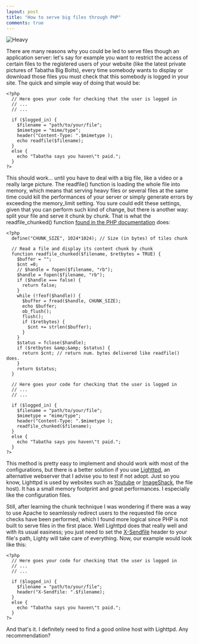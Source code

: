 ```yaml
---
layout: post
title: "How to serve big files through PHP"
comments: true
---
```


![Heavy](http://teddy.fr/files/heavy.png)

There are many reasons why you could be led to serve files though an application server: let's say for example you want to restrict the access of certain files to the registered users of your website (like the latest private pictures of Tabatha Big Bolts), every time somebody wants to display or download those files you must check that this somebody is logged in your site. The quick and simple way of doing that would be:

    <?php
      // Here goes your code for checking that the user is logged in
      // ...
      // ...
    
      if ($logged_in) {
        $filename = "path/to/your/file";
        $mimetype = "mime/type";
        header("Content-Type: ".$mimetype );
        echo readfile($filename);
      }
      else {
        echo "Tabatha says you haven\"t paid.";
      }
    ?>

This should work... until you have to deal with a big file, like a video or a really large picture. The readfile() function is loading the whole file into memory, which means that serving heavy files or several files at the same time could kill the performances of your server or simply generate errors by exceeding the memory_limit setting. You sure could edit these settings, given that you can perform such kind of change, but there is another way: split your file and serve it chunk by chunk. That is what the readfile_chunked() function [found in the PHP documentation](http://cn2.php.net/manual/en/function.readfile.php#48683) does:

    <?php
      define("CHUNK_SIZE", 1024*1024); // Size (in bytes) of tiles chunk
    
      // Read a file and display its content chunk by chunk
      function readfile_chunked($filename, $retbytes = TRUE) {
        $buffer = "";
        $cnt =0;
        // $handle = fopen($filename, "rb");
        $handle = fopen($filename, "rb");
        if ($handle === false) {
          return false;
        }
        while (!feof($handle)) {
          $buffer = fread($handle, CHUNK_SIZE);
          echo $buffer;
          ob_flush();
          flush();
          if ($retbytes) {
            $cnt += strlen($buffer);
          }
        }
        $status = fclose($handle);
        if ($retbytes &amp;&amp; $status) {
          return $cnt; // return num. bytes delivered like readfile() does.
        }
        return $status;
      }
    
      // Here goes your code for checking that the user is logged in
      // ...
      // ...
      
      if ($logged_in) {
        $filename = "path/to/your/file";
        $mimetype = "mime/type";
        header("Content-Type: ".$mimetype );
        readfile_chunked($filename);
      }
      else {
        echo "Tabatha says you haven\"t paid.";
      }
    ?>

This method is pretty easy to implement and should work with most of the configurations, but there is a better solution if you use [Lighttpd](http://www.lighttpd.net/), an alternative webserver that I advise you to test if not adopt. Just so you know, Lighttpd is used by websites such as [Youtube](http://youtube.com) or [ImageShack](http://imageshack.us), the file host). It has a small memory footprint and great performances. I especially like the configuration files.

Still, after learning the chunk technique I was wondering if there was a way to use Apache to seamlessly redirect users to the requested file once checks have been performed, which I found more logical since PHP is not built to serve files in the first place. Well Lighttpd does that really well and with its usual easiness; you just need to set the [X-Sendfile](http://trac.lighttpd.net/trac/wiki/Docs%3AModFastCGI#options) header to your file's path, Lighty will take care of everything. Now, our example would look like this:

    <?php
      // Here goes your code for checking that the user is logged in
      // ...
      // ...
    
      if ($logged_in) {
        $filename = "path/to/your/file";
        header("X-Sendfile: ".$filename);
      }
      else {
        echo "Tabatha says you haven\"t paid.";
      }
    ?>

And that's it. I definitely need to find a good online host with Lighttpd. Any recommendation?